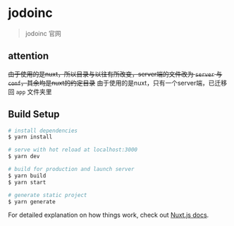 # jodoinc

> jodoinc 官网

## attention
~~由于使用的是nuxt，所以目录与以往有所改变，server端的文件改为 `server` 与 `conf`，其余均是nuxt的约定目录~~
由于使用的是nuxt，只有一个server端，已迁移回 `app` 文件夹里

## Build Setup

```bash
# install dependencies
$ yarn install

# serve with hot reload at localhost:3000
$ yarn dev

# build for production and launch server
$ yarn build
$ yarn start

# generate static project
$ yarn generate
```

For detailed explanation on how things work, check out [Nuxt.js docs](https://nuxtjs.org).
